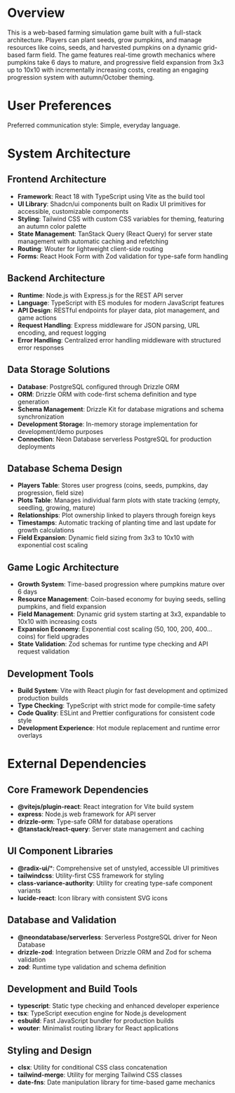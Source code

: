 # Overview

This is a web-based farming simulation game built with a full-stack architecture. Players can plant seeds, grow pumpkins, and manage resources like coins, seeds, and harvested pumpkins on a dynamic grid-based farm field. The game features real-time growth mechanics where pumpkins take 6 days to mature, and progressive field expansion from 3x3 up to 10x10 with incrementally increasing costs, creating an engaging progression system with autumn/October theming.

# User Preferences

Preferred communication style: Simple, everyday language.

# System Architecture

## Frontend Architecture
- **Framework**: React 18 with TypeScript using Vite as the build tool
- **UI Library**: Shadcn/ui components built on Radix UI primitives for accessible, customizable components
- **Styling**: Tailwind CSS with custom CSS variables for theming, featuring an autumn color palette
- **State Management**: TanStack Query (React Query) for server state management with automatic caching and refetching
- **Routing**: Wouter for lightweight client-side routing
- **Forms**: React Hook Form with Zod validation for type-safe form handling

## Backend Architecture
- **Runtime**: Node.js with Express.js for the REST API server
- **Language**: TypeScript with ES modules for modern JavaScript features
- **API Design**: RESTful endpoints for player data, plot management, and game actions
- **Request Handling**: Express middleware for JSON parsing, URL encoding, and request logging
- **Error Handling**: Centralized error handling middleware with structured error responses

## Data Storage Solutions
- **Database**: PostgreSQL configured through Drizzle ORM
- **ORM**: Drizzle ORM with code-first schema definition and type generation
- **Schema Management**: Drizzle Kit for database migrations and schema synchronization
- **Development Storage**: In-memory storage implementation for development/demo purposes
- **Connection**: Neon Database serverless PostgreSQL for production deployments

## Database Schema Design
- **Players Table**: Stores user progress (coins, seeds, pumpkins, day progression, field size)
- **Plots Table**: Manages individual farm plots with state tracking (empty, seedling, growing, mature)
- **Relationships**: Plot ownership linked to players through foreign keys
- **Timestamps**: Automatic tracking of planting time and last update for growth calculations
- **Field Expansion**: Dynamic field sizing from 3x3 to 10x10 with exponential cost scaling

## Game Logic Architecture
- **Growth System**: Time-based progression where pumpkins mature over 6 days
- **Resource Management**: Coin-based economy for buying seeds, selling pumpkins, and field expansion
- **Field Management**: Dynamic grid system starting at 3x3, expandable to 10x10 with increasing costs
- **Expansion Economy**: Exponential cost scaling (50, 100, 200, 400... coins) for field upgrades
- **State Validation**: Zod schemas for runtime type checking and API request validation

## Development Tools
- **Build System**: Vite with React plugin for fast development and optimized production builds
- **Type Checking**: TypeScript with strict mode for compile-time safety
- **Code Quality**: ESLint and Prettier configurations for consistent code style
- **Development Experience**: Hot module replacement and runtime error overlays

# External Dependencies

## Core Framework Dependencies
- **@vitejs/plugin-react**: React integration for Vite build system
- **express**: Node.js web framework for API server
- **drizzle-orm**: Type-safe ORM for database operations
- **@tanstack/react-query**: Server state management and caching

## UI Component Libraries
- **@radix-ui/***: Comprehensive set of unstyled, accessible UI primitives
- **tailwindcss**: Utility-first CSS framework for styling
- **class-variance-authority**: Utility for creating type-safe component variants
- **lucide-react**: Icon library with consistent SVG icons

## Database and Validation
- **@neondatabase/serverless**: Serverless PostgreSQL driver for Neon Database
- **drizzle-zod**: Integration between Drizzle ORM and Zod for schema validation
- **zod**: Runtime type validation and schema definition

## Development and Build Tools
- **typescript**: Static type checking and enhanced developer experience
- **tsx**: TypeScript execution engine for Node.js development
- **esbuild**: Fast JavaScript bundler for production builds
- **wouter**: Minimalist routing library for React applications

## Styling and Design
- **clsx**: Utility for conditional CSS class concatenation
- **tailwind-merge**: Utility for merging Tailwind CSS classes
- **date-fns**: Date manipulation library for time-based game mechanics